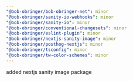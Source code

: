 ```yaml
---
"@bob-obringer/bob-obringer-net": minor
"@bob-obringer/sanity-io-webhooks": minor
"@bob-obringer/sanity-io": minor
"@bob-obringer/conventional-changesets": minor
"@bob-obringer/eslint-plugin": minor
"@bob-obringer/nextjs-sanity-image": minor
"@bob-obringer/posthog-nextjs": minor
"@bob-obringer/tsconfig": minor
"@bob-obringer/tw-color-schemes": minor
---
```


added nextjs sanity image package
